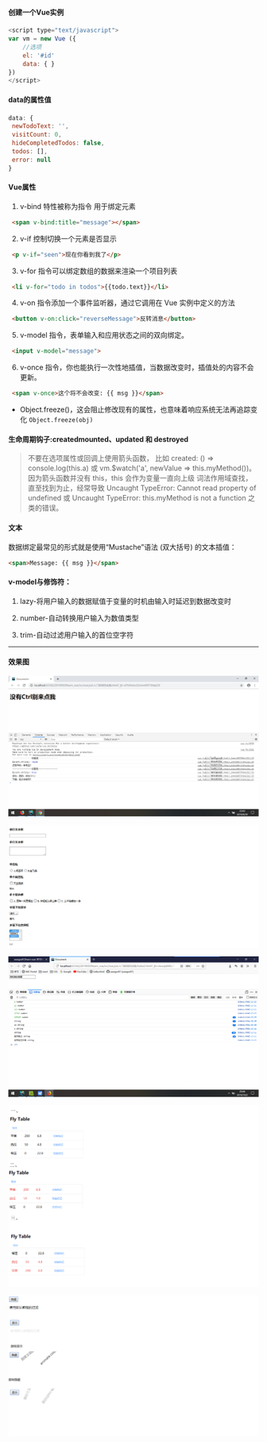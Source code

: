 #### 创建一个Vue实例

```javascript 
<script type="text/javascript">
var vm = new Vue ({
    //选项
    el: '#id'
    data: { }
})
</script>
```


#### data的属性值

 ``` javascript
 data: {
  newTodoText: '',
  visitCount: 0,
  hideCompletedTodos: false,
  todos: [],
  error: null
}
```


#### Vue属性

1. v-bind 特性被称为指令 用于绑定元素
```html
 <span v-bind:title="message"></span>
```

2. v-if 控制切换一个元素是否显示
```html
 <p v-if="seen">现在你看到我了</p>
```

3. v-for 指令可以绑定数组的数据来渲染一个项目列表
```html
 <li v-for="todo in todos">{{todo.text}}</li>
```

4. v-on 指令添加一个事件监听器，通过它调用在 Vue 实例中定义的方法
```html
 <button v-on:click="reverseMessage">反转消息</button>
```

5. v-model 指令，表单输入和应用状态之间的双向绑定。
```html
 <input v-model="message">
```

6.  v-once 指令，你也能执行一次性地插值，当数据改变时，插值处的内容不会更新。
```html
 <span v-once>这个将不会改变: {{ msg }}</span>
```

*  Object.freeze()，这会阻止修改现有的属性，也意味着响应系统无法再追踪变化
`Object.freeze(obj)`

#### 生命周期钩子:createdmounted、updated 和 destroyed

>不要在选项属性或回调上使用箭头函数，
比如 created: () => console.log(this.a) 
或 vm.$watch('a', newValue => this.myMethod())。
因为箭头函数并没有 this，this 会作为变量一直向上级
词法作用域查找，直至找到为止，经常导致 
Uncaught TypeError: Cannot read property of undefined 
或 Uncaught TypeError: this.myMethod is not a function 之类的错误。

#### 文本

数据绑定最常见的形式就是使用“Mustache”语法 (双大括号) 的文本插值：
```html
<span>Message: {{ msg }}</span>
```

#### v-model与修饰符：

1. lazy-将用户输入的数据赋值于变量的时机由输入时延迟到数据改变时

2. number-自动转换用户输入为数值类型 

3. trim-自动过滤用户输入的首位空字符


---
#### 效果图

![avatar](/src/vue.js从入门到项目实践/img/1.png)

![avatar](/src/vue.js从入门到项目实践/img/2.png)

![avatar](/src/vue.js从入门到项目实践/img/3.png)

![avatar](/src/vue.js从入门到项目实践/img/4.png)

![avatar](/src/vue.js从入门到项目实践/img/5.png)




